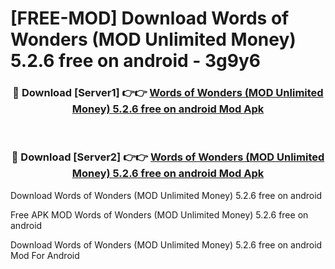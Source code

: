 # [FREE-MOD] Download Words of Wonders (MOD Unlimited Money) 5.2.6 free on android - 3g9y6


<div align="center">
<h3>🔴 Download [Server1] 👉👉 <a href="https://apk-comot.site?title=Words_of_Wonders_(MOD_Unlimited_Money)_5.2.6_free_on_android">Words of Wonders (MOD Unlimited Money) 5.2.6 free on android Mod Apk</a></h3><br>

<h3>🔴 Download [Server2] 👉👉 <a href="https://apk-comot.site?title=Words_of_Wonders_(MOD_Unlimited_Money)_5.2.6_free_on_android">Words of Wonders (MOD Unlimited Money) 5.2.6 free on android Mod Apk</a></h3>
</div>



Download Words of Wonders (MOD Unlimited Money) 5.2.6 free on android 

Free APK MOD Words of Wonders (MOD Unlimited Money) 5.2.6 free on android 

Download Words of Wonders (MOD Unlimited Money) 5.2.6 free on android Mod For Android
